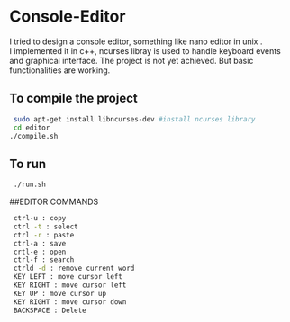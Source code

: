 # Console-Editor


I tried to design a console editor, something like nano editor in unix . <br/>
I implemented it in c++, ncurses libray is used to handle keyboard events and  graphical interface.
The project is not yet achieved. But basic functionalities are working.

## To compile the project

```bash
 sudo apt-get install libncurses-dev #install ncurses library 
 cd editor
./compile.sh
```

## To  run 

```bash
 ./run.sh
```

##EDITOR COMMANDS 

```bash
 ctrl-u : copy 
 ctrl -t : select 
 ctrl -r : paste
 ctrl-a : save 
 crtl-e : open 
 ctrl-f : search 
 ctrld -d : remove current word
 KEY LEFT : move cursor left 
 KEY RIGHT : move cursor left 
 KEY UP : move cursor up
 KEY RIGHT : move cursor down 
 BACKSPACE : Delete
```
